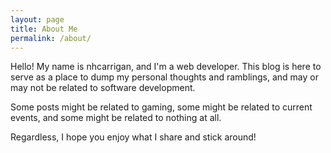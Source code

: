 ```yaml
---
layout: page
title: About Me
permalink: /about/
---
```


Hello! My name is nhcarrigan, and I'm a web developer. This blog is here to serve as a place to dump my personal thoughts and ramblings, and may or may not be related to software development.

Some posts might be related to gaming, some might be related to current events, and some might be related to nothing at all.

Regardless, I hope you enjoy what I share and stick around!
